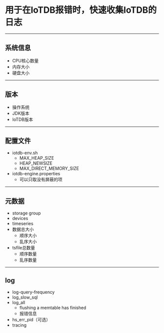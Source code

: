 # 用于在IoTDB报错时，快速收集IoTDB的日志
---
## 系统信息
* CPU核心数量
* 内存大小
* 硬盘大小
---
## 版本
* 操作系统
* JDK版本
* IoTDB版本
---
## 配置文件
* iotdb-env.sh  
  * MAX_HEAP_SIZE  
  * HEAP_NEWSIZE  
  * MAX_DIRECT_MEMORY_SIZE  
* iotdb-engine.properties  
  * 可以只取没有屏蔽的项
---
## 元数据
* storage group
* devices
* timeseries
* 数据总大小
  * 顺序大小
  * 乱序大小
* tsfile总数量
  * 顺序数量
  * 乱序数量
---
## log
* log-query-frequency
* log_slow_sql
* log_all
  * flushing a memtable has finished
  * 报错信息
* hs_err_pid（可选）
* tracing